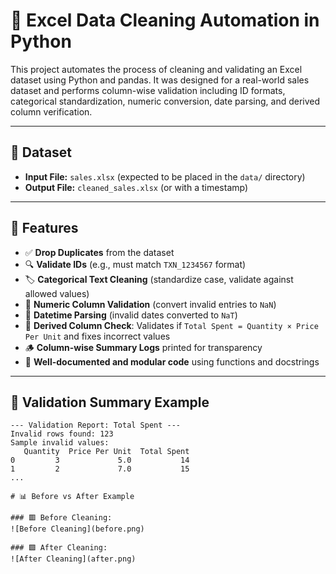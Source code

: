 # 🧹 Excel Data Cleaning Automation in Python

This project automates the process of cleaning and validating an Excel dataset using Python and pandas. It was designed for a real-world sales dataset and performs column-wise validation including ID formats, categorical standardization, numeric conversion, date parsing, and derived column verification.

---

## 📁 Dataset

- **Input File:** `sales.xlsx` (expected to be placed in the `data/` directory)
- **Output File:** `cleaned_sales.xlsx` (or with a timestamp)

---

## 🚀 Features

- ✅ **Drop Duplicates** from the dataset
- 🔍 **Validate IDs** (e.g., must match `TXN_1234567` format)
- 🏷️ **Categorical Text Cleaning** (standardize case, validate against allowed values)
- 🔢 **Numeric Column Validation** (convert invalid entries to `NaN`)
- 📅 **Datetime Parsing** (invalid dates converted to `NaT`)
- 🧮 **Derived Column Check**: Validates if `Total Spent = Quantity × Price Per Unit` and fixes incorrect values
- 🪵 **Column-wise Summary Logs** printed for transparency
- 📝 **Well-documented and modular code** using functions and docstrings

---

## 🧪 Validation Summary Example

```plaintext
--- Validation Report: Total Spent ---
Invalid rows found: 123
Sample invalid values:
   Quantity  Price Per Unit  Total Spent
0         3             5.0           14
1         2             7.0           15
...

# 📊 Before vs After Example

### 🟥 Before Cleaning:
![Before Cleaning](before.png)

### 🟩 After Cleaning:
![After Cleaning](after.png)









